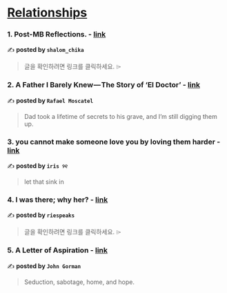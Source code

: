 
<h1><a href=https://medium.com/tag/relationships/recommended target="_blank" rel="noopener noreferrer">Relationships</a></h1>
<h3>1. Post-MB Reflections. - <a href="https://medium.com/@shalomchika/post-mb-reflections-78bc2531ff39" target="_blank" rel="noopener noreferrer">link</a></h3>

✍️ **posted by `shalom_chika`**

<blockquote>글을 확인하려면 링크를 클릭하세요. ⌲</blockquote>

<h3>2. A Father I Barely Knew — The Story of ‘El Doctor’ - <a href="https://medium.com/the-bastards-blog/the-story-of-el-doctor-e39d77096037" target="_blank" rel="noopener noreferrer">link</a></h3>

✍️ **posted by `Rafael Moscatel`**

<blockquote>Dad took a lifetime of secrets to his grave, and I’m still digging them up.</blockquote>

<h3>3. you cannot make someone love you by loving them harder - <a href="https://medium.com/@fyoaeuriz/you-cannot-make-someone-love-you-by-loving-them-harder-657c9e788b25" target="_blank" rel="noopener noreferrer">link</a></h3>

✍️ **posted by `iris ୨୧`**

<blockquote>let that sink in</blockquote>

<h3>4. I was there; why her? - <a href="https://medium.com/mr-plan-publication/i-was-there-why-her-876ad9d0054f" target="_blank" rel="noopener noreferrer">link</a></h3>

✍️ **posted by `riespeaks`**

<blockquote>글을 확인하려면 링크를 클릭하세요. ⌲</blockquote>

<h3>5. A Letter of Aspiration - <a href="https://medium.com/@johnfgorman/a-letter-of-aspiration-a91362ce584a" target="_blank" rel="noopener noreferrer">link</a></h3>

✍️ **posted by `John Gorman`**

<blockquote>Seduction, sabotage, home, and hope.</blockquote>

